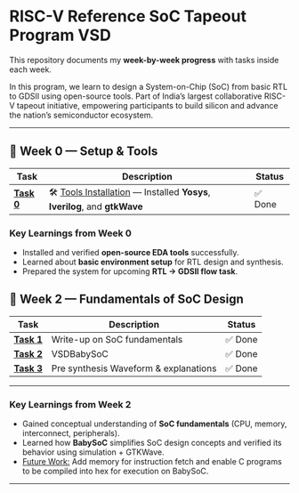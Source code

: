 #  RISC-V Reference SoC Tapeout Program VSD
<div align="center">


</div>


This repository documents my **week-by-week progress** with tasks inside each week.  

In this program, we learn to design a System-on-Chip (SoC) from basic RTL to GDSII using open-source tools. Part of India’s largest collaborative RISC-V tapeout initiative, empowering participants to build silicon and advance the nation’s semiconductor ecosystem.

---

## 📅 Week 0 — Setup & Tools

| Task | Description | Status |
|------|-------------|---------|
| [**Task 0**](Week0/Task0/README.md) | 🛠️ [Tools Installation](Week0/Task0/README.md) — Installed **Yosys**, **Iverilog**, and **gtkWave** | ✅ Done |



### Key Learnings from Week 0
- Installed and verified **open-source EDA tools** successfully.  
- Learned about **basic environment setup** for RTL design and synthesis.  
- Prepared the system for upcoming **RTL → GDSII flow task**.

## 📅 Week 2 — Fundamentals of SoC Design

| Task       | Description | Status |
| ---------- | ----------- | ------ |
| [**Task 1**](Week2/README.md#-fundamentals-of-system-on-chip-soc-design) |  Write-up on SoC fundamentals | ✅ Done |
| [**Task 2**](Week2/README.md#-vsdbabysoc--a-tiny-but-powerful-risc-v-soc) |  VSDBabySoC  | ✅ Done |
| [**Task 3**](Week2/README.md#-pre_synth_sim-waveform) | Pre synthesis Waveform  & explanations | ✅ Done |

---

###  Key Learnings from Week 2  

* Gained conceptual understanding of **SoC fundamentals** (CPU, memory, interconnect, peripherals).  
* Learned how **BabySoC** simplifies SoC design concepts and verified its behavior using simulation + GTKWave.
* [Future Work:](Week2/README.md#-future-work) Add memory for instruction fetch and enable C programs to be compiled into hex for execution on BabySoC.  









---
